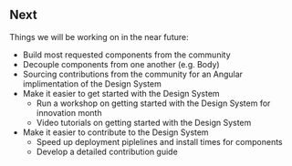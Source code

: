 ## Next

Things we will be working on in the near future:

- Build most requested components from the community
- Decouple components from one another (e.g. Body)
- Sourcing contributions from the community for an Angular implimentation of the Design System
- Make it easier to get started with the Design System
    - Run a workshop on getting started with the Design System for innovation month
    - Video tutorials on getting started with the Design System
- Make it easier to contribute to the Design System
    - Speed up deployment piplelines and install times for components
    - Develop a detailed contribution guide